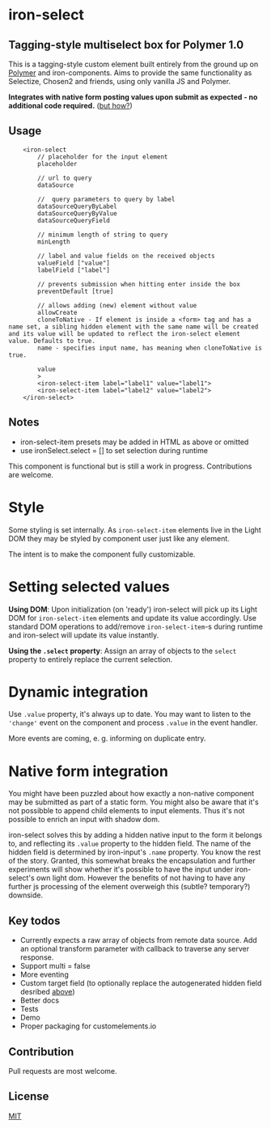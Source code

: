 # iron-select

## Tagging-style multiselect box for Polymer 1.0

This is a tagging-style custom element built entirely from the ground up on [Polymer](http://www.polymer-project.org) and iron-components.
Aims to provide the same functionality as Selectize, Chosen2 and friends, using only vanilla JS and Polymer.

**Integrates with native form posting values upon submit as expected - no additional code required.** ([but how?](#native-form-integration))

## Usage

		<iron-select
			// placeholder for the input element
			placeholder
			
			// url to query
			dataSource
			
			//  query parameters to query by label
			dataSourceQueryByLabel
			dataSourceQueryByValue
			dataSourceQueryField
			
			// minimum length of string to query
			minLength

			// label and value fields on the received objects
			valueField ["value"]
			labelField ["label"]
			
			// prevents submission when hitting enter inside the box
			preventDefault [true]
			
			// allows adding (new) element without value
			allowCreate
			cloneToNative - If element is inside a <form> tag and has a name set, a sibling hidden element with the same name will be created and its value will be updated to reflect the iron-select element value. Defaults to true.
			name - specifies input name, has meaning when cloneToNative is true.
			
			value
			>
			<iron-select-item label="label1" value="label1">
			<iron-select-item label="label2" value="label2">
		</iron-select>



## Notes
* iron-select-item presets may be added in HTML as above or omitted
* use ironSelect.select = [<array of value objects>] to set selection during runtime


This component is functional but is still a work in progress. Contributions are welcome.

# Style
Some styling is set internally.
As `iron-select-item` elements live in the Light DOM they may be styled by component user just like any element.

The intent is to make the component fully customizable.

# Setting selected values
**Using DOM**: Upon initialization (on 'ready') iron-select will pick up its Light DOM for `iron-select-item` elements and update its value accordingly. Use standard DOM operations to add/remove `iron-select-item`-s during runtime and iron-select will update its value instantly.

**Using the `.select` property**: Assign an array of objects to the `select` property to entirely replace the current selection.

# Dynamic integration
Use `.value` property, it's always up to date. You may want to listen to the `'change'` event on the component and process `.value` in the event handler.

More events are coming, e. g. informing on duplicate entry.


<a name="native-form-integration"></a>
# Native form integration
You might have been puzzled about how exactly a non-native component may be submitted as part of a static form. You might also be aware that it's not possibble to append child elements to input elements. Thus it's not possible to enrich an input with shadow dom. 

iron-select solves this by adding a hidden native input to the  form it belongs to, and reflecting its `.value` property to the hidden field. The name of the hidden field is determined by iron-input's `.name` property. You know the rest of the story.
Granted, this somewhat breaks the encapsulation and further experiments will show whether it's possible to have the input under iron-select's own light dom. However the benefits of not having to have any further js processing of the element overweigh this (subtle? temporary?) downside.

## Key todos
* Currently expects a raw array of objects from remote data source. Add an optional transform parameter with callback to traverse any server response.
* Support multi = false
* More eventing
* Custom target field (to optionally  replace the autogenerated hidden field desribed [above](#native-form-integration))
* Better docs
* Tests
* Demo
* Proper packaging for customelements.io

## Contribution
Pull requests are most welcome.

## License
[MIT](http://opensource.org/licenses/MIT)

